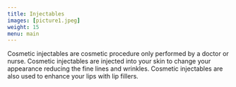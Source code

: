 ```yaml
---
title: Injectables
images: [picture1.jpeg]
weight: 15
menu: main
---
```

Cosmetic injectables are cosmetic procedure only performed by a doctor or nurse. Cosmetic injectables are injected into your skin to change your appearance reducing the fine lines and  wrinkles. Cosmetic injectables are also used to enhance your lips with lip fillers. 

